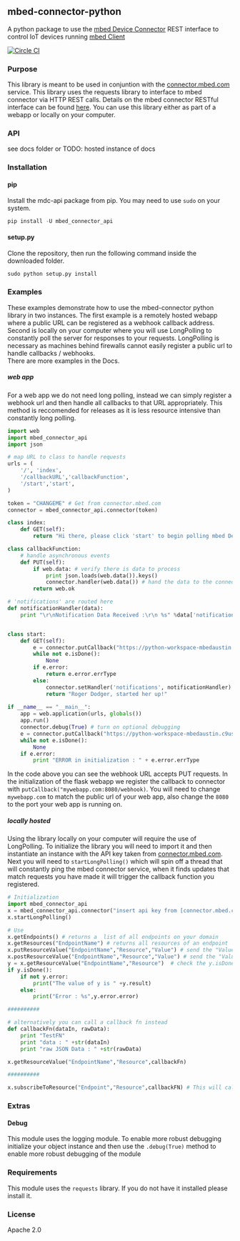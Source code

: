 ## mbed-connector-python 
A python package to use the [mbed Device Connector](https://connector.mbed.com/) REST interface to control IoT devices running [mbed Client](https://www.mbed.com/en/development/software/mbed-client/)

[![Circle CI](https://circleci.com/gh/ARMmbed/mbed-connector-api-python.svg?style=svg)](https://circleci.com/gh/ARMmbed/mbed-connector-api-python)

### Purpose
This library is meant to be used in conjuntion with the [connector.mbed.com](https://connector.mbed.com/) service. This library uses the requests library to interface to mbed connector via HTTP REST calls. Details on the mbed connector RESTful interface can be found [here](https://docs.mbed.com/docs/mbed-client-guide/en/latest/Introduction/#how-to-use-the-api). You can use this library either as part of a webapp or locally on your computer.

### API
see docs folder or TODO: hosted instance of docs

### Installation

#### pip
Install the mdc-api package from pip. You may need to use `sudo` on your system. 
```python
pip install -U mbed_connector_api
```

#### setup.py
Clone the repository, then run the following command inside the downloaded folder. 

```python
sudo python setup.py install
```

### Examples
These examples demonstrate how to use the mbed-connector python library in two instances. The first example is a remotely hosted webapp where a public URL can be registered as a webhook callback address. Second is locally on your computer where you will use LongPolling to constantly poll the server for responses to your requests. LongPolling is necessary as machines behind firewalls cannot easily register a public url to handle callbacks / webhooks.  
There are more examples in the Docs.

##### web app
For a web app we do not need long polling, instead we can simply register a webhook url and then handle all callbacks to that URL appropriately. This method is reccomended for releases as it is less resource intensive than constantly long polling. 
```python
import web
import mbed_connector_api
import json

# map URL to class to handle requests
urls = (
	'/', 'index',
	'/callbackURL','callbackFunction',
	'/start','start',
)

token = "CHANGEME" # Get from connector.mbed.com
connector = mbed_connector_api.connector(token)

class index:
	def GET(self):
		return "Hi there, please click 'start' to begin polling mbed Device Connector"

class callbackFunction:
	# handle asynchronous events
	def PUT(self):
		if web.data: # verify there is data to process
			print json.loads(web.data()).keys()
			connector.handler(web.data()) # hand the data to the connector handler
		return web.ok

# 'notifications' are routed here
def notificationHandler(data):
	print "\r\nNotification Data Received :\r\n %s" %data['notifications']


class start:
	def GET(self):
		e = connector.putCallback("https://python-workspace-mbedaustin.c9users.io:8080/callbackURL")
		while not e.isDone():
			None
		if e.error:
			return e.error.errType
		else:
			connector.setHandler('notifications', notificationHandler) # send 'notifications' to the notificationHandler FN
			return "Roger Dodger, started her up!"
			
if __name__ == "__main__":
	app = web.application(urls, globals())
	app.run()
	connector.debug(True) # turn on optional debugging
	e = connector.putCallback("https://python-workspace-mbedaustin.c9users.io:8080/callbackURL") # Change to match your workspace
	while not e.isDone():
		None
	if e.error:
		print "ERROR in initialization : " + e.error.errType
```
In the code above you can see the webhook URL accepts PUT requests. In the initialization of the flask webapp we register the callback to connector with `putCallback("mywebapp.com:8080/webhook)`. You will need to change `mywebapp.com` to match the public url of your web app, also change the `8080` to the port your web app is running on.


##### locally hosted
Using the library locally on your computer will require the use of LongPolling. To initialize the library you will need to import it and then instantiate an instance with the API key taken from [connector.mbed.com](https://connector.mbed.com/#accesskeys). Next you will need to `startLongPolling()` which will spin off a thread that will constantly ping the mbed connector service, when it finds updates that match requests you have made it will trigger the callback function you registered. 

```python
# Initialization
import mbed_connector_api
x = mbed_connector_api.connector("insert api key from [connector.mbed.com](https://connector.mbed.com/#accesskeys)")
x.startLongPolling()

# Use 
x.getEndpoints() # returns a  list of all endpoints on your domain
x.getResources("EndpointName") # returns all resources of an endpoint
x.putResourceValue("EndpointName","Resource","Value") # send the "Value" to the "Resource" over a PUT request
x.postResourceValue("EndpointName","Resource","Value") # send the "Value" to the "Resource" over a POST request
y = x.getResourceValue("EndpointName","Resource")  # check the y.isDone() funciton to see when the request completes, the result will then be in y.result. The Resource should be of the form "/X/Y/Z"
if y.isDone():
    if not y.error:
        print("The value of y is " +y.result)
    else:
        print("Error : %s",y.error.error)

##########

# alternatively you can call a callback fn instead
def callbackFn(dataIn, rawData):
    print "TestFN"
    print "data : " +str(dataIn)
    print "raw JSON Data : " +str(rawData)

x.getResourceValue("EndpointName","Resource",callbackFn)

##########

x.subscribeToResource("Endpoint","Resource",callbackFN) # This will call the callbackFn every time the Endpoint/Resource value changes.

```

### Extras
#### Debug
This module uses the logging module. To enable more robust debugging initialize your object instance and then use the `.debug(True)` method to enable more robust debugging of the module

### Requirements
This module uses the `requests` library. If you do not have it installed please install it. 

### License
Apache 2.0